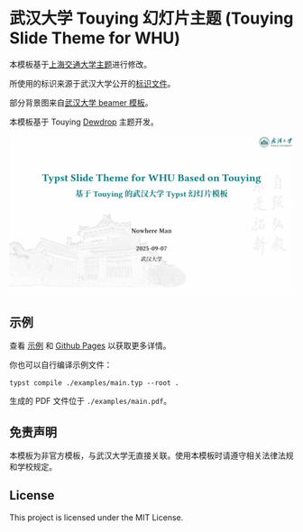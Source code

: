 # 武汉大学 Touying 幻灯片主题 (Touying Slide Theme for WHU)

本模板基于[上海交通大学主题](https://github.com/tzhtaylor/touying-sjtu)进行修改。

所使用的标识来源于武汉大学公开的[标识文件](https://www.whu.edu.cn/info/1153/3232.htm)。

部分背景图来自[武汉大学 beamer 模板](https://github.com/hrtan99/WHU-Beamer)。

本模板基于 Touying [Dewdrop](https://github.com/touying-typ/touying/blob/main/themes/dewdrop.typ) 主题开发。

![Thumbnail of the project](thumbnail.png)

## 示例

查看 [示例](examples) 和 [Github Pages](https://hithereland.github.io/touying-whu/) 以获取更多详情。

你也可以自行编译示例文件：

```console
typst compile ./examples/main.typ --root .
```

生成的 PDF 文件位于 `./examples/main.pdf`。

## 免责声明

本模板为非官方模板，与武汉大学无直接关联。使用本模板时请遵守相关法律法规和学校规定。

## License

This project is licensed under the MIT License.
